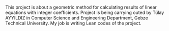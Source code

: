 This project is about a geometric method for calculating results of linear equations with integer coefficients.
Project is being carrying outed by Tülay AYYILDIZ in Computer Science and Engineering Department, Gebze Technical University.
My job is writing Lean codes of the project.
